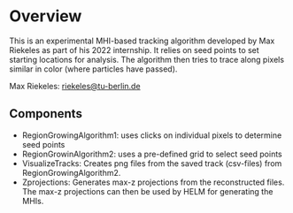 # Overview
This is an experimental MHI-based tracking algorithm developed by Max Riekeles as part of his 2022 internship. It relies on seed points to set starting locations for analysis. The algorithm then tries to trace along pixels similar in color (where particles have passed).

Max Riekeles: riekeles@tu-berlin.de

## Components
* RegionGrowingAlgorithm1: uses clicks on individual pixels to determine seed points
* RegionGrowinAlgorithm2: uses a pre-defined grid to select seed points
* VisualizeTracks: Creates png files from the saved track (csv-files) from RegionGrowingAlgorithm2.
* Zprojections: Generates max-z projections from the reconstructed files. The max-z projections can then be used by HELM for generating the MHIs.
